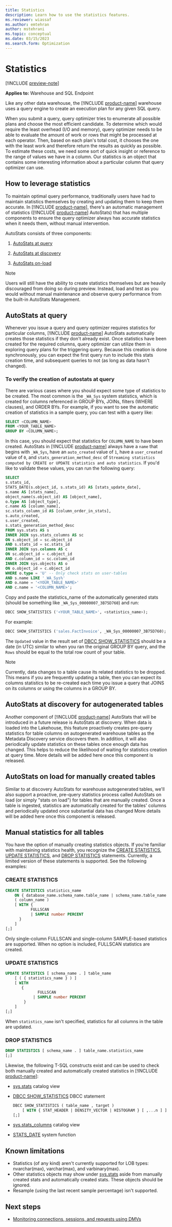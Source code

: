 ```yaml
---
title: Statistics
description: Learn how to use the statistics features.
ms.reviewer: wiassaf
ms.author: emtehran
author: mstehrani
ms.topic: conceptual
ms.date: 03/15/2023
ms.search.form: Optimization
---
```


# Statistics

[!INCLUDE [preview-note](../includes/preview-note.md)]

**Applies to:** Warehouse and SQL Endpoint

Like any other data warehouse, the [!INCLUDE [product-name](../includes/product-name.md)] warehouse uses a query engine to create an execution plan for any given SQL query.

When you submit a query, query optimizer tries to enumerate all possible plans and choose the most efficient candidate. To determine which would require the least overhead (I/O and memory), query optimizer needs to be able to evaluate the amount of work or rows that might be processed at each operator. Then, based on each plan's total cost, it chooses the one with the least work and therefore return the results as quickly as possible. To estimate these costs, we need some sort of quick insight or reference to the range of values we have in a column. Our statistics is an object that contains some interesting information about a particular column that query optimizer can use.

## How to leverage statistics

To maintain optimal query performance, traditionally users have had to maintain statistics themselves by creating and updating them to keep them accurate. In [!INCLUDE [product-name](../includes/product-name.md)], there's an automatic management of statistics ([!INCLUDE [product-name](../includes/product-name.md)] AutoStats) that has multiple components to ensure the query optimizer always has accurate statistics when it needs them, without manual intervention. 

AutoStats consists of three components:

1. [AutoStats at query](#autostats-at-query)

2. [AutoStats at discovery](#autostats-at-discovery-for-autogenerated-tables)

3. [AutoStats on-load](#autostats-on-load-for-manually-created-tables)

> [!NOTE]
> Users will still have the ability to create statistics themselves but are heavily discouraged from doing so during preview. Instead, load and test as you would without manual maintenance and observe query performance from the built-in AutoStats Management.

## AutoStats at query

Whenever you issue a query and query optimizer requires statistics for particular columns, [!INCLUDE [product-name](../includes/product-name.md)] AutoStats automatically creates those statistics if they don't already exist. Once statistics have been created for the required columns, query optimizer can utilize them in exploring query plans for the triggering query. Because this creation is done synchronously, you can expect the first query run to include this stats creation time, and subsequent queries to not (as long as data hasn't changed).

### To verify the creation of autostats at query

There are various cases where you should expect some type of statistics to be created. The most common is the `_WA_Sys` system statistics, which is created for columns referenced in GROUP BYs, JOINs, filters (WHERE clauses), and ORDER BYs. For example, if you want to see the automatic creation of statistics in a sample query, you can test with a query like:

```sql
SELECT <COLUMN_NAME>
FROM <YOUR_TABLE_NAME>
GROUP BY <COLUMN_NAME>;
```

In this case, you should expect that statistics for `COLUMN_NAME` to have been created. AutoStats in [!INCLUDE [product-name](../includes/product-name.md)] always have a `name` that begins with `_WA_Sys`, have an `auto_created` value of `1`, have a `user_created` value of `0`, and `stats_generation_method_desc` of `Streaming statistics computed by CREATE or UPDATE statistics and auto statistics`. If you'd like to validate these values, you can run the following query:

```sql
SELECT 
s.stats_id,
STATS_DATE(s.object_id, s.stats_id) AS [stats_update_date], 
s.name AS [stats_name],
object_name(s.object_id) AS [object_name],
o.type AS [object_type],
c.name AS [column_name],
sc.stats_column_id AS [column_order_in_stats],
s.auto_created,
s.user_created,
s.stats_generation_method_desc 
FROM sys.stats AS s 
INNER JOIN sys.stats_columns AS sc 
ON s.object_id = sc.object_id 
AND s.stats_id = sc.stats_id 
INNER JOIN sys.columns AS c 
ON sc.object_id = c.object_id 
AND c.column_id = sc.column_id 
INNER JOIN sys.objects AS o 
ON o.object_id = c.object_id 
WHERE o.type = 'U' -- Only check stats on user-tables
AND s.name LIKE '_WA_Sys%' 
AND o.name = '<YOUR_TABLE_NAME>'
AND c.name = '<COLUMN_NAME>';
```

Copy and paste the statistics_name of the automatically generated stats (should be something like `_WA_Sys_00000007_3B75D760`) and run:

```sql
DBCC SHOW_STATISTICS ('<YOUR_TABLE_NAME>', <statistics_name>);
```

For example:

```sql
DBCC SHOW_STATISTICS ('sales.FactInvoice', _WA_Sys_00000007_3B75D760);
```

The `Updated` value in the result set of [DBCC SHOW_STATISTICS](/sql/t-sql/database-console-commands/dbcc-show-statistics-transact-sql) should be a date (in UTC) similar to when you ran the original GROUP BY query, and the `Rows` should be equal to the total row count of your table.

> [!NOTE]
> Currently, data changes to a table cause its related statistics to be dropped. This means if you are frequently updating a table, then you can expect its columns statistics to be re-created each time you issue a query that JOINS on its columns or using the columns in a GROUP BY.

## AutoStats at discovery for autogenerated tables

Another component of [!INCLUDE [product-name](../includes/product-name.md)] AutoStats that will be introduced in a future release is AutoStats at discovery. When data is loaded into the Lakehouse, this feature proactively creates pre-query statistics for table columns on autogenerated warehouse tables as the Metadata Discovery service discovers them. In addition, it will also periodically update statistics on these tables once enough data has changed. This helps to reduce the likelihood of waiting for statistics creation at query time. More details will be added here once this component is released.

## AutoStats on load for manually created tables

Similar to at discovery AutoStats for warehouse autogenerated tables, we'll also support a proactive, pre-query statistics process called AutoStats on load (or simply "stats on load") for tables that are manually created. Once a table is ingested, statistics are automatically created for the tables' columns and periodically updated once substantial data has changed More details will be added here once this component is released.

## Manual statistics for all tables

You have the option of manually creating statistics objects. If you're familiar with maintaining statistics health, you recognize the [CREATE STATISTICS](/sql/t-sql/statements/create-statistics-transact-sql), [UPDATE STATISTICS](/sql/t-sql/statements/update-statistics-transact-sql), and [DROP STATISTICS](/sql/t-sql/statements/drop-statistics-transact-sql) statements. Currently, a limited version of these statements is supported. See the following examples:

### CREATE STATISTICS

```sql
CREATE STATISTICS statistics_name
    ON { database_name.schema_name.table_name | schema_name.table_name | table_name }
    ( column_name )
    [ WITH {
           FULLSCAN
           | SAMPLE number PERCENT
      }
    ]
[;]
```

Only single-column FULLSCAN and single-column SAMPLE-based statistics are supported. When no option is included, FULLSCAN statistics are created.

### UPDATE STATISTICS

```sql
UPDATE STATISTICS [ schema_name . ] table_name
    [ ( { statistics_name } ) ]
    [ WITH
       {
              FULLSCAN
            | SAMPLE number PERCENT
        }
    ]
[;]
```

When `statistics_name` isn't specified, statistics for all columns in the table are updated.

### DROP STATISTICS

```sql
DROP STATISTICS [ schema_name . ] table_name.statistics_name
[;]
```

Likewise, the following T-SQL constructs exist and can be used to check both manually created and automatically created statistics in [!INCLUDE [product-name](../includes/product-name.md)]:

- [sys.stats](/sql/relational-databases/system-catalog-views/sys-stats-transact-sqll) catalog view
- [DBCC SHOW_STATISTICS](/sql/t-sql/database-console-commands/dbcc-show-statistics-transact-sql?view=sql-server-ver16&preserve-view=true) DBCC statement

  ```sql
  DBCC SHOW_STATISTICS ( table_name , target )
      [ WITH { STAT_HEADER | DENSITY_VECTOR | HISTOGRAM } [ ,...n ] ]
  [;]
  ```

- [sys.stats_columns](/sql/relational-databases/system-catalog-views/sys-stats-columns-transact-sql) catalog view
- [STATS_DATE](/sql/t-sql/functions/stats-date-transact-sql) system function

## Known limitations

- Statistics (of any kind) aren't currently supported for LOB types: nvarchar(max), varchar(max), and varbinary(max).
- Other statistics objects may show under [sys.stats](/sql/relational-databases/system-catalog-views/sys-stats-transact-sql) aside from manually created stats and automatically created stats. These objects should be ignored.
- Resample (using the last recent sample percentage) isn't supported.

## Next steps

- [Monitoring connections, sessions, and requests using DMVs](monitor-using-dmv.md)
